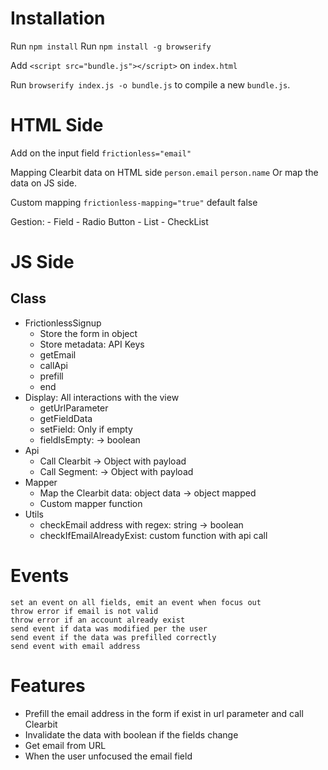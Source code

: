 # Installation

Run `npm install`
Run `npm install -g browserify`

Add `<script src="bundle.js"></script>` on `index.html`

Run `browserify index.js -o bundle.js` to compile a new `bundle.js`.

# HTML Side

Add on the input field `frictionless="email"`

Mapping Clearbit data on HTML side
	`person.email`
	`person.name`
Or map the data on JS side.

Custom mapping `frictionless-mapping="true"` default false

Gestion:
	- Field
	- Radio Button
	- List
	- CheckList

# JS Side
## Class

- FrictionlessSignup
	- Store the form in object
	- Store metadata: API Keys
	- getEmail
	- callApi
	- prefill
	- end
- Display: All interactions with the view
	<!-- - prefill -->
	- getUrlParameter
	- getFieldData
	- setField: Only if empty
	- fieldIsEmpty: -> boolean
- Api
	- Call Clearbit -> Object with payload
	- Call Segment: -> Object with payload
- Mapper
	- Map the Clearbit data: object data -> object mapped
	- Custom mapper function
- Utils
	- checkEmail address with regex: string -> boolean
	- checkIfEmailAlreadyExist: custom function with api call

# Events

	set an event on all fields, emit an event when focus out
	throw error if email is not valid
	throw error if an account already exist
	send event if data was modified per the user
	send event if the data was prefilled correctly
	send event with email address

# Features

- Prefill the email address in the form if exist in url parameter and call Clearbit
- Invalidate the data with boolean if the fields change
- Get email from URL
- When the user unfocused the email field
